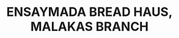 ---
title: "ENSAYMADA BREAD HAUS, MALAKAS BRANCH"
url: /general-santos/ensaymada-bread-haus-malakas-branch/
shop: Bäckerei
---
